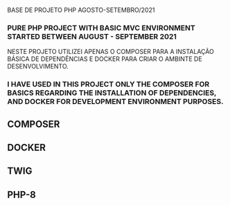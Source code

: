 BASE DE PROJETO PHP AGOSTO-SETEMBRO/2021

### PURE PHP PROJECT WITH BASIC MVC ENVIRONMENT STARTED BETWEEN AUGUST - SEPTEMBER 2021

NESTE PROJETO UTILIZEI APENAS O COMPOSER PARA A INSTALAÇÃO BÁSICA DE DEPENDÊNCIAS E DOCKER PARA CRIAR O AMBINTE DE DESENVOLVIMENTO.

### I HAVE USED IN THIS PROJECT ONLY THE COMPOSER FOR BASICS REGARDING THE INSTALLATION OF DEPENDENCIES, AND DOCKER FOR DEVELOPMENT ENVIRONMENT PURPOSES.

## COMPOSER
## DOCKER
## TWIG
## PHP-8